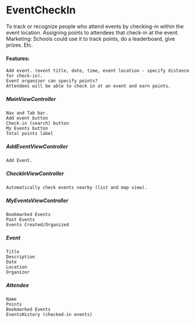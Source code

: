 # EventCheckIn

To track or recognize people who attend events by checking-in within the event location. Assigning points to attendees that check-in at the event.
Marketing: Schools could use it to track points, do a leaderboard, give prizes. Etc.


#### Features: 
	Add event. (event title, date, time, event location - specify distance for check-in). 
	Event organizer can specify points?
	Attendees will be able to check in at an event and earn points.
	
##### MainViewController
	Nav and Tab bar.
	Add event button
	Check-in (search) button
	My Events button
	Total points label
	

#####  AddEventViewController
	Add Event.

##### CheckInViewController
	Automatically check events nearby (list and map view).

#####  MyEventsViewController
	Bookmarked Events
	Past Events
	Events Created/Organized

#####  Event
	Title
	Description
	Date
	Location
	Organizer

##### Attendee
	Name
	Points
	Bookmarked Events
	EventsHistory (checked-in events)

